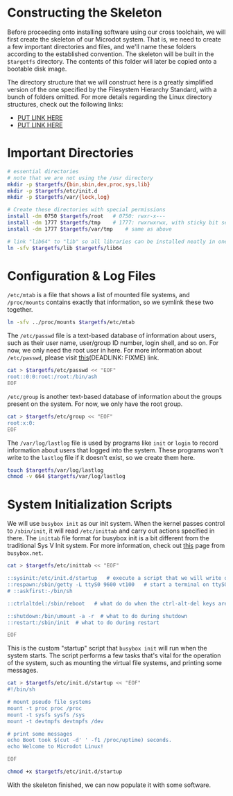 
# Constructing the Skeleton

Before proceeding onto installing software using our cross toolchain, we will
first create the skeleton of our Microdot system. That is, we need to create
a few important directories and files, and we'll name these
folders according to the established convention. The skeleton will be built in
the `$targetfs` directory. The contents of this folder will later be copied
onto a bootable disk image.

The directory structure that we will construct here is a greatly simplified
version of the one specified by the Filesystem Hierarchy Standard, with a bunch
of folders omitted. For more details regarding the Linux directory structures,
check out the following links:

* [PUT LINK HERE](https://www.a.com)
* [PUT LINK HERE](https://www.b.com)

# Important Directories

```bash
# essential directories
# note that we are not using the /usr directory
mkdir -p $targetfs/{bin,sbin,dev,proc,sys,lib}
mkdir -p $targetfs/etc/init.d
mkdir -p $targetfs/var/{lock,log}

# Create these directories with special permissions
install -dm 0750 $targetfs/root   # 0750: rwxr-x---
install -dm 1777 $targetfs/tmp    # 1777: rwxrwxrwx, with sticky bit set
install -dm 1777 $targetfs/var/tmp    # same as above

# link "lib64" to "lib" so all libraries can be installed neatly in one place
ln -sfv $targetfs/lib $targetfs/lib64
```

# Configuration & Log Files

`/etc/mtab` is a file that shows a list of mounted file systems, and
`/proc/mounts` contains exactly that information, so we symlink these two
together.
```bash
ln -sfv ../proc/mounts $targetfs/etc/mtab
```

The `/etc/passwd` file is a text-based database of information about users, such
as their user name, user/group ID number, login shell, and so on. For now, we
only need the root user in here. For more information about `/etc/passwd`,
please visit [this](www.c.com)(DEADLINK: FIXME) link.

```bash
cat > $targetfs/etc/passwd << "EOF"
root::0:0:root:/root:/bin/ash
EOF
```

`/etc/group` is another text-based database of information about the groups
present on the system. For now, we only have the root group.

```bash
cat > $targetfs/etc/group << "EOF"
root:x:0:
EOF
```

The `/var/log/lastlog` file is used by programs like `init` or `login` to record
information about users that logged into the system. These programs won't write
to the `lastlog` file if it doesn't exist, so we create them here.

```bash
touch $targetfs/var/log/lastlog
chmod -v 664 $targetfs/var/log/lastlog
```

# System Initialization Scripts

We will use `busybox init` as our init system. When the kernel passes control
to `/sbin/init`, it will read `/etc/inittab` and carry out actions specified in
there. The `inittab` file format for busybox init is a bit different from the
traditional Sys V Init system. For more information, check out 
[this](https://git.busybox.net/busybox/tree/examples/inittab) page from
`busybox.net`.

```bash
cat > $targetfs/etc/inittab << "EOF"

::sysinit:/etc/init.d/startup   # execute a script that we will write ourselves
::respawn:/sbin/getty -L ttyS0 9600 vt100   # start a terminal on ttyS0 (serial line)
# ::askfirst:-/bin/sh

::ctrlaltdel:/sbin/reboot   # what do do when the ctrl-alt-del keys are pressed

::shutdown:/bin/umount -a -r  # what to do during shutdown
::restart:/sbin/init  # what to do during restart

EOF
```

This is the custom "startup" script that `busybox init` will run when the system starts.
The script performs a few tasks that's vital for the operation of the system, such as mounting
the virtual file systems, and printing some messages.

```bash
cat > $targetfs/etc/init.d/startup << "EOF"
#!/bin/sh

# mount pseudo file systems
mount -t proc proc /proc
mount -t sysfs sysfs /sys
mount -t devtmpfs devtmpfs /dev

# print some messages
echo Boot took $(cut -d' ' -f1 /proc/uptime) seconds.
echo Welcome to Microdot Linux!

EOF

chmod +x $targetfs/etc/init.d/startup
```

With the skeleton finished, we can now populate it with some software.

